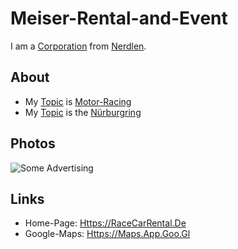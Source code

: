 # Meiser-Rental-and-Event

I am a [Corporation](240000000.md) from [Nerdlen](140000099.md).

## About

- My [Topic](600051.md) is [Motor-Racing](270220000.md)
- My [Topic](600051.md) is the [Nürburgring](270220002.md)

## Photos

![Some Advertising](400000258.jpg)

## Links

- Home-Page: [Https://RaceCarRental.De](https://racecarrental.de)
- Google-Maps: [Https://Maps.App.Goo.Gl](https://maps.app.goo.gl/ttAvg2Tjx8hi44bo6)
